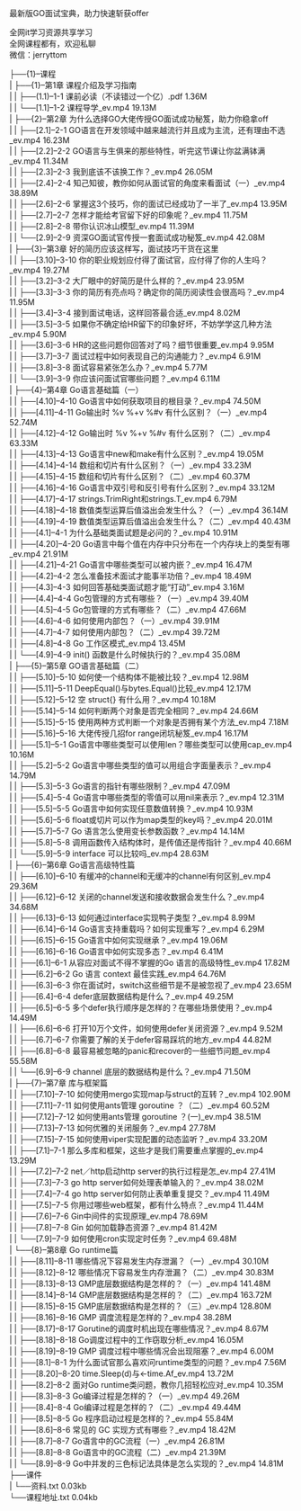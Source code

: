 最新版GO面试宝典，助力快速斩获offer

全网it学习资源共享学习<br>全网课程都有，欢迎私聊<br>微信：jerryttom<br>

├──{1}–课程<br> | ├──{1}–第1章 课程介绍及学习指南<br> | | ├──(1.1)–1-1 课前必读（不读错过一个亿）.pdf 1.36M<br> | | └──[1.1]–1-2 课程导学_ev.mp4 19.13M<br> | ├──{2}–第2章 为什么选择GO大佬传授GO面试成功秘笈，助力你稳拿off<br> | | ├──[2.1]–2-1 GO语言在开发领域中越来越流行并且成为主流，还有理由不选_ev.mp4 16.23M<br> | | ├──[2.2]–2-2 GO语言与生俱来的那些特性，听完这节课让你盆满钵满_ev.mp4 11.34M<br> | | ├──[2.3]–2-3 我到底该不该换工作？_ev.mp4 26.05M<br> | | ├──[2.4]–2-4 知己知彼，教你如何从面试官的角度来看面试（一）_ev.mp4 38.89M<br> | | ├──[2.6]–2-6 掌握这3个技巧，你的面试已经成功了一半了_ev.mp4 13.95M<br> | | ├──[2.7]–2-7 怎样才能给考官留下好的印象呢？_ev.mp4 11.75M<br> | | ├──[2.8]–2-8 带你认识冰山模型_ev.mp4 11.39M<br> | | └──[2.9]–2-9 资深GO面试官传授一套面试成功秘笈_ev.mp4 42.08M<br> | ├──{3}–第3章 好的简历应该这样写，面试技巧干货在这里<br> | | ├──[3.10]–3-10 你的职业规划应付得了面试官，应付得了你的人生吗？_ev.mp4 19.27M<br> | | ├──[3.2]–3-2 大厂眼中的好简历是什么样的？_ev.mp4 23.95M<br> | | ├──[3.3]–3-3 你的简历有亮点吗？确定你的简历阅读性会很高吗？_ev.mp4 11.95M<br> | | ├──[3.4]–3-4 接到面试电话，这样回答最合适_ev.mp4 8.02M<br> | | ├──[3.5]–3-5 如果你不确定给HR留下的印象好坏，不妨学学这几种方法_ev.mp4 5.90M<br> | | ├──[3.6]–3-6 HR的这些问题你回答对了吗？细节很重要_ev.mp4 9.95M<br> | | ├──[3.7]–3-7 面试过程中如何表现自己的沟通能力？_ev.mp4 6.91M<br> | | ├──[3.8]–3-8 面试容易紧张怎么办？_ev.mp4 5.77M<br> | | └──[3.9]–3-9 你应该问面试官哪些问题？_ev.mp4 6.11M<br> | ├──{4}–第4章 Go语言基础篇（一）<br> | | ├──[4.10]–4-10 Go语言中如何获取项目的根目录？_ev.mp4 74.50M<br> | | ├──[4.11]–4-11 Go输出时 %v %+v %#v 有什么区别？（一）_ev.mp4 52.74M<br> | | ├──[4.12]–4-12 Go输出时 %v %+v %#v 有什么区别？（二）_ev.mp4 63.33M<br> | | ├──[4.13]–4-13 Go语言中new和make有什么区别？_ev.mp4 19.05M<br> | | ├──[4.14]–4-14 数组和切片有什么区别？（一）_ev.mp4 33.23M<br> | | ├──[4.15]–4-15 数组和切片有什么区别？（二）_ev.mp4 60.37M<br> | | ├──[4.16]–4-16 Go语言中双引号和反引号有什么区别？_ev.mp4 33.12M<br> | | ├──[4.17]–4-17 strings.TrimRight和strings.T_ev.mp4 6.79M<br> | | ├──[4.18]–4-18 数值类型运算后值溢出会发生什么？（一）_ev.mp4 36.14M<br> | | ├──[4.19]–4-19 数值类型运算后值溢出会发生什么？（二）_ev.mp4 40.43M<br> | | ├──[4.1]–4-1 为什么基础类面试题是必问的？_ev.mp4 10.91M<br> | | ├──[4.20]–4-20 Go语言中每个值在内存中只分布在一个内存块上的类型有哪_ev.mp4 21.91M<br> | | ├──[4.21]–4-21 Go语言中哪些类型可以被内嵌？_ev.mp4 16.47M<br> | | ├──[4.2]–4-2 怎么准备技术面试才能事半功倍？_ev.mp4 18.49M<br> | | ├──[4.3]–4-3 如何回答基础类面试题才能“打动”_ev.mp4 3.16M<br> | | ├──[4.4]–4-4 Go包管理的方式有哪些？（一）_ev.mp4 39.40M<br> | | ├──[4.5]–4-5 Go包管理的方式有哪些？（二）_ev.mp4 47.66M<br> | | ├──[4.6]–4-6 如何使用内部包？（一）_ev.mp4 39.91M<br> | | ├──[4.7]–4-7 如何使用内部包？（二）_ev.mp4 39.72M<br> | | ├──[4.8]–4-8 Go 工作区模式_ev.mp4 13.45M<br> | | └──[4.9]–4-9 init() 函数是什么时候执行的？_ev.mp4 35.08M<br> | ├──{5}–第5章 GO语言基础篇（二）<br> | | ├──[5.10]–5-10 如何使一个结构体不能被比较？_ev.mp4 12.98M<br> | | ├──[5.11]–5-11 DeepEqual()与bytes.Equal()比较_ev.mp4 12.17M<br> | | ├──[5.12]–5-12 空 struct{} 有什么用？_ev.mp4 10.18M<br> | | ├──[5.14]–5-14 如何判断两个对象是否完全相同？_ev.mp4 24.66M<br> | | ├──[5.15]–5-15 使用两种方式判断一个对象是否拥有某个方法_ev.mp4 7.18M<br> | | ├──[5.16]–5-16 大佬传授几招for range闭坑秘笈_ev.mp4 16.17M<br> | | ├──[5.1]–5-1 Go语言中哪些类型可以使用len？哪些类型可以使用cap_ev.mp4 10.16M<br> | | ├──[5.2]–5-2 Go语言中哪些类型的值可以用组合字面量表示？_ev.mp4 14.79M<br> | | ├──[5.3]–5-3 Go语言的指针有哪些限制？_ev.mp4 47.09M<br> | | ├──[5.4]–5-4 Go语言中哪些类型的零值可以用nil来表示？_ev.mp4 12.31M<br> | | ├──[5.5]–5-5 Go语言中如何实现任意数值转换？_ev.mp4 10.93M<br> | | ├──[5.6]–5-6 float或切片可以作为map类型的key吗？_ev.mp4 20.01M<br> | | ├──[5.7]–5-7 Go 语言怎么使用变长参数函数？_ev.mp4 14.14M<br> | | ├──[5.8]–5-8 调用函数传入结构体时，是传值还是传指针？_ev.mp4 40.66M<br> | | └──[5.9]–5-9 interface 可以比较吗_ev.mp4 28.63M<br> | ├──{6}–第6章 Go语言高级特性篇<br> | | ├──[6.10]–6-10 有缓冲的channel和无缓冲的channel有何区别_ev.mp4 29.36M<br> | | ├──[6.12]–6-12 关闭的channel发送和接收数据会发生什么？_ev.mp4 34.68M<br> | | ├──[6.13]–6-13 如何通过interface实现鸭子类型？_ev.mp4 8.99M<br> | | ├──[6.14]–6-14 Go语言支持重载吗？如何实现重写？_ev.mp4 6.29M<br> | | ├──[6.15]–6-15 Go语言中如何实现继承？_ev.mp4 19.06M<br> | | ├──[6.16]–6-16 Go语言中如何实现多态？_ev.mp4 6.41M<br> | | ├──[6.1]–6-1 从容应对面试不得不掌握的Go 语言的高级特性_ev.mp4 17.82M<br> | | ├──[6.2]–6-2 Go 语言 context 最佳实践_ev.mp4 64.76M<br> | | ├──[6.3]–6-3 你在面试时，switch这些细节是不是被忽视了_ev.mp4 23.65M<br> | | ├──[6.4]–6-4 defer底层数据结构是什么？_ev.mp4 49.25M<br> | | ├──[6.5]–6-5 多个defer执行顺序是怎样的？在哪些场景使用？_ev.mp4 14.49M<br> | | ├──[6.6]–6-6 打开10万个文件，如何使用defer关闭资源？_ev.mp4 9.52M<br> | | ├──[6.7]–6-7 你需要了解的关于defer容易踩坑的地方_ev.mp4 44.82M<br> | | ├──[6.8]–6-8 最容易被忽略的panic和recover的一些细节问题_ev.mp4 55.58M<br> | | └──[6.9]–6-9 channel 底层的数据结构是什么？_ev.mp4 71.50M<br> | ├──{7}–第7章 库与框架篇<br> | | ├──[7.10]–7-10 如何使用mergo实现map与struct的互转？_ev.mp4 102.90M<br> | | ├──[7.11]–7-11 如何使用ants管理 goroutine ？（二）_ev.mp4 60.52M<br> | | ├──[7.12]–7-12 如何使用ants管理 goroutine ？(一)_ev.mp4 38.51M<br> | | ├──[7.13]–7-13 如何优雅的关闭服务？_ev.mp4 27.78M<br> | | ├──[7.15]–7-15 如何使用viper实现配置的动态监听？_ev.mp4 33.20M<br> | | ├──[7.1]–7-1 那么多库和框架，这些才是我们需要重点掌握的_ev.mp4 13.29M<br> | | ├──[7.2]–7-2 net／http启动http server的执行过程是怎_ev.mp4 27.41M<br> | | ├──[7.3]–7-3 go http server如何处理表单输入的？_ev.mp4 38.02M<br> | | ├──[7.4]–7-4 go http server如何防止表单重复提交？_ev.mp4 11.49M<br> | | ├──[7.5]–7-5 你用过哪些web框架，都有什么特点？_ev.mp4 11.44M<br> | | ├──[7.6]–7-6 Gin中间件的实现原理_ev.mp4 78.69M<br> | | ├──[7.8]–7-8 Gin 如何加载静态资源？_ev.mp4 81.42M<br> | | └──[7.9]–7-9 如何使用cron实现定时任务？_ev.mp4 69.48M<br> | └──{8}–第8章 Go runtime篇<br> | | ├──[8.11]–8-11 哪些情况下容易发生内存泄漏？（一）_ev.mp4 30.10M<br> | | ├──[8.12]–8-12 哪些情况下容易发生内存泄漏？（二）_ev.mp4 30.83M<br> | | ├──[8.13]–8-13 GMP底层数据结构是怎样的？（一）_ev.mp4 141.48M<br> | | ├──[8.14]–8-14 GMP底层数据结构是怎样的？（二）_ev.mp4 163.72M<br> | | ├──[8.15]–8-15 GMP底层数据结构是怎样的？（三）_ev.mp4 128.80M<br> | | ├──[8.16]–8-16 GMP 调度流程是怎样的？_ev.mp4 38.28M<br> | | ├──[8.17]–8-17 Gorutine的调度时机出现在哪些情况？_ev.mp4 8.67M<br> | | ├──[8.18]–8-18 Go调度过程中的工作窃取分析_ev.mp4 16.05M<br> | | ├──[8.19]–8-19 GMP 调度过程中哪些情况会出现阻塞？_ev.mp4 6.00M<br> | | ├──[8.1]–8-1 为什么面试官那么喜欢问runtime类型的问题？_ev.mp4 7.56M<br> | | ├──[8.20]–8-20 time.Sleep(d)与←time.Af_ev.mp4 13.72M<br> | | ├──[8.2]–8-2 面对Go runtime类问题，教你几招轻松应对_ev.mp4 10.35M<br> | | ├──[8.3]–8-3 Go编译过程是怎样的？（一）_ev.mp4 49.26M<br> | | ├──[8.4]–8-4 Go编译过程是怎样的？（二）_ev.mp4 49.44M<br> | | ├──[8.5]–8-5 Go 程序启动过程是怎样的？_ev.mp4 55.84M<br> | | ├──[8.6]–8-6 常见的 GC 实现方式有哪些？_ev.mp4 18.42M<br> | | ├──[8.7]–8-7 Go语言中的GC流程（一）_ev.mp4 26.81M<br> | | ├──[8.8]–8-8 Go语言中的GC流程（二）_ev.mp4 21.39M<br> | | └──[8.9]–8-9 Go中并发的三色标记法具体是怎么实现的？_ev.mp4 14.81M<br> ├──课件<br> | └──资料.txt 0.03kb<br> └──课程地址.txt 0.04kb